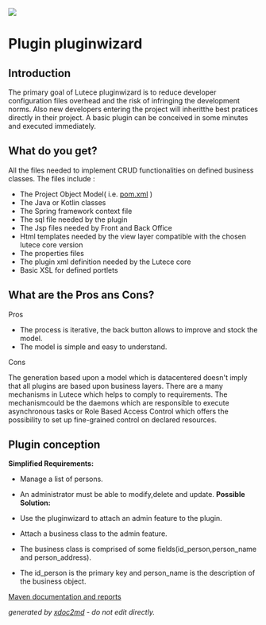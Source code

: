 ![](http://dev.lutece.paris.fr/jenkins/buildStatus/icon?job=dev-plugin-pluginwizard-deploy)
# Plugin pluginwizard

## Introduction
The primary goal of Lutece pluginwizard is to reduce developer configuration files overhead and the risk of infringing the development norms. Also new developers entering the project will inheritthe best pratices directly in their project. A basic plugin can be conceived in some minutes and executed immediately.
## What do you get?

All the files needed to implement CRUD functionalities on defined business classes. The files include :

* The Project Object Model( i.e. [pom.xml](http://maven.apache.org/guides/introduction/introduction-to-the-pom.html) )
* The Java or Kotlin classes
* The Spring framework context file
* The sql file needed by the plugin
* The Jsp files needed by Front and Back Office
* Html templates needed by the view layer compatible with the chosen lutece core version
* The properties files
* The plugin xml definition needed by the Lutece core
* Basic XSL for defined portlets


## What are the Pros ans Cons?


Pros

 
* The process is iterative, the back button allows to improve and stock the model.
* The model is simple and easy to understand.

Cons

The generation based upon a model which is datacentered doesn't imply that all plugins are based upon business layers. There are a many mechanisms in Lutece which helps to comply to requirements. The mechanismcould be the daemons which are responsible to execute asynchronous tasks or Role Based Access Control which offers the possibility to set up fine-grained control on declared resources.


## Plugin conception

 **Simplified Requirements:** 
 
* Manage a list of persons.
* An administrator must be able to modify,delete and update.
 **Possible Solution:** 
 
* Use the pluginwizard to attach an admin feature to the plugin.
* Attach a business class to the admin feature.
* The business class is comprised of some fields(id_person,person_name and person_address).
* The id_person is the primary key and person_name is the description of the business object.



[Maven documentation and reports](http://dev.lutece.paris.fr/plugins/plugin-pluginwizard/)



 *generated by [xdoc2md](https://github.com/lutece-platform/tools-maven-xdoc2md-plugin) - do not edit directly.*